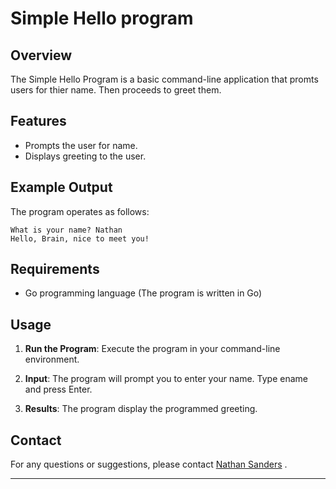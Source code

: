 # Simple Hello program

## Overview

The Simple Hello Program is a basic command-line application that promts users for thier name. Then proceeds to greet them.

## Features

- Prompts the user for name.
- Displays greeting to the user.

## Example Output

The program operates as follows:

```
What is your name? Nathan
Hello, Brain, nice to meet you!

```

## Requirements

- Go programming language (The program is written in Go)

## Usage

1. **Run the Program**: Execute the program in your command-line environment.

2. **Input**: The program will prompt you to enter your name. Type ename and press Enter.

3. **Results**: The program display the programmed greeting.


## Contact

For any questions or suggestions, please contact [Nathan Sanders](mailto:nathan.a.sanders2@gmail.com)
.

---